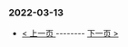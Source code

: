 ### 2022-03-13 
 

- [ < 上一页 ](https://github.com/able8/weibo-hot-record/blob/master/2022-03-12.md) -------- [ 下一页 > ](https://github.com/able8/weibo-hot-record/blob/master/2022-03-14.md)